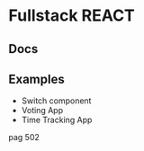 # Fullstack REACT

## Docs

## Examples

+ Switch component
+ Voting App
+ Time Tracking App

pag 502